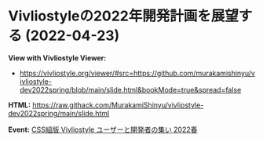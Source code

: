 # Vivliostyleの2022年開発計画を展望する (2022-04-23)

**View with Vivliostyle Viewer:**
- https://vivliostyle.org/viewer/#src=https://github.com/murakamishinyu/vivliostyle-dev2022spring/blob/main/slide.html&bookMode=true&spread=false

**HTML:** https://raw.githack.com/MurakamiShinyu/vivliostyle-dev2022spring/main/slide.html

**Event:** [CSS組版 Vivliostyle ユーザーと開発者の集い 2022春](https://vivliostyle.connpass.com/event/243092/)

